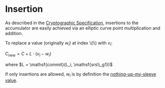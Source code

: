 # Insertion

As described in the [Cryptographic
Specification](./cryptographic_specification.html#7-the-accumulator),
insertions to the accumulator are easily achieved via an elliptic curve point
multiplication and addition.

To replace a value (originally $w_i$) at index \\(i\\) with $v_i$:

$C_{\mathsf{new}}= C + L \cdot (v_i - w_i)$

where $L = \mathsf{commit}(L_i, \mathsf{srs\\_g1})$

If only insertions are allowed, $w_i$ is by definition the [nothing-up-my-sleeve
value](./cryptographic_specification.html#2-the-nothing-up-my-sleeve-value).
